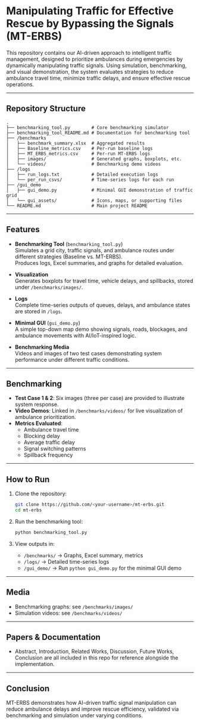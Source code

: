 # Manipulating Traffic for Effective Rescue by Bypassing the Signals (MT-ERBS)

This repository contains our AI-driven approach to intelligent traffic management, designed to prioritize ambulances during emergencies by dynamically manipulating traffic signals. Using simulation, benchmarking, and visual demonstration, the system evaluates strategies to reduce ambulance travel time, minimize traffic delays, and ensure effective rescue operations.

---

## Repository Structure

```
.
├── benchmarking_tool.py        # Core benchmarking simulator
├── benchmarking_tool_README.md # Documentation for benchmarking tool
├── /benchmarks
│   ├── benchmark_summary.xlsx  # Aggregated results
│   ├── Baseline_metrics.csv    # Per-run baseline logs
│   ├── MT_ERBS_metrics.csv     # Per-run MT-ERBS logs
│   ├── images/                 # Generated graphs, boxplots, etc.
│   └── videos/                 # Benchmarking demo videos
├── /logs
│   ├── run_logs.txt            # Detailed execution logs
│   └── per_run_csvs/           # Time-series logs for each run
├── /gui_demo
│   ├── gui_demo.py             # Minimal GUI demonstration of traffic grid
│   └── gui_assets/             # Icons, maps, or supporting files
└── README.md                   # Main project README
```

---

## Features

- **Benchmarking Tool** (`benchmarking_tool.py`)  
  Simulates a grid city, traffic signals, and ambulance routes under different strategies (Baseline vs. MT-ERBS).  
  Produces logs, Excel summaries, and graphs for detailed evaluation.  

- **Visualization**  
  Generates boxplots for travel time, vehicle delays, and spillbacks, stored under `/benchmarks/images/`.

- **Logs**  
  Complete time-series outputs of queues, delays, and ambulance states are stored in `/logs`.

- **Minimal GUI** (`gui_demo.py`)  
  A simple top-down map demo showing signals, roads, blockages, and ambulance movements with AI/IoT-inspired logic.

- **Benchmarking Media**  
  Videos and images of two test cases demonstrating system performance under different traffic conditions.

---

## Benchmarking

- **Test Case 1 & 2**: Six images (three per case) are provided to illustrate system response.  
- **Video Demos**: Linked in `/benchmarks/videos/` for live visualization of ambulance prioritization.  
- **Metrics Evaluated**:
  - Ambulance travel time  
  - Blocking delay  
  - Average traffic delay  
  - Signal switching patterns  
  - Spillback frequency  

---

## How to Run

1. Clone the repository:
   ```bash
   git clone https://github.com/<your-username>/mt-erbs.git
   cd mt-erbs
   ```

2. Run the benchmarking tool:
   ```bash
   python benchmarking_tool.py
   ```

3. View outputs in:
   - `/benchmarks/` → Graphs, Excel summary, metrics  
   - `/logs/` → Detailed time-series logs  
   - `/gui_demo/` → Run `python gui_demo.py` for the minimal GUI demo  

---

## Media

- Benchmarking graphs: see `/benchmarks/images/`  
- Simulation videos: see `/benchmarks/videos/`  

---

## Papers & Documentation

- Abstract, Introduction, Related Works, Discussion, Future Works, Conclusion are all included in this repo for reference alongside the implementation.

---

## Conclusion

MT-ERBS demonstrates how AI-driven traffic signal manipulation can reduce ambulance delays and improve rescue efficiency, validated via benchmarking and simulation under varying conditions.
